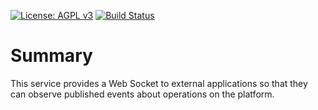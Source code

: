 [![License: AGPL v3](https://img.shields.io/badge/License-AGPL%20v3-blue.svg)](https://www.gnu.org/licenses/agpl-3.0)
[![Build Status](https://travis-ci.org/Xalgorithms/service-il-events.svg?branch=master)](https://travis-ci.org/Xalgorithms/service-il-events)

# Summary

This service provides a Web Socket to external applications so that
they can observe published events about operations on the platform.
